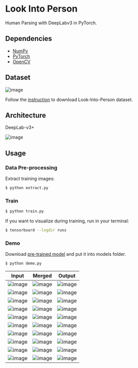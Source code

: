 # Look Into Person

Human Parsing with DeepLabv3 in PyTorch.

## Dependencies
- [NumPy](http://docs.scipy.org/doc/numpy-1.10.1/user/install.html)
- [PyTorch](https://pytorch.org/)
- [OpenCV](https://opencv-python-tutroals.readthedocs.io/en/latest/)

## Dataset

![image](https://github.com/foamliu/Look-Into-Person/raw/master/images/dataset.png)

Follow the [instruction](http://sysu-hcp.net/lip/index.php) to download Look-Into-Person dataset.

## Architecture

DeepLab-v3+

![image](https://github.com/foamliu/Look-Into-Person-v2/raw/master/images/deeplabv3.png)


## Usage
### Data Pre-processing
Extract training images:
```bash
$ python extract.py
```

### Train
```bash
$ python train.py
```

If you want to visualize during training, run in your terminal:
```bash
$ tensorboard --logdir runs
```

### Demo

Download [pre-trained model](https://github.com/foamliu/Look-Into-Person/releases/download/v1.0/model.11-0.8409.hdf5) and put it into models folder.

```bash
$ python demo.py
```

Input | Merged | Output |
|---|---|---|
|![image](https://github.com/foamliu/Look-Into-Person-v2/raw/master/images/0_image.png) | ![image](https://github.com/foamliu/Look-Into-Person-v2/raw/master/images/0_merged.png)| ![image](https://github.com/foamliu/Look-Into-Person-v2/raw/master/images/0_out.png)|
|![image](https://github.com/foamliu/Look-Into-Person-v2/raw/master/images/1_image.png) | ![image](https://github.com/foamliu/Look-Into-Person-v2/raw/master/images/1_merged.png)| ![image](https://github.com/foamliu/Look-Into-Person-v2/raw/master/images/1_out.png)|
|![image](https://github.com/foamliu/Look-Into-Person-v2/raw/master/images/2_image.png) | ![image](https://github.com/foamliu/Look-Into-Person-v2/raw/master/images/2_merged.png)| ![image](https://github.com/foamliu/Look-Into-Person-v2/raw/master/images/2_out.png)|
|![image](https://github.com/foamliu/Look-Into-Person-v2/raw/master/images/3_image.png) | ![image](https://github.com/foamliu/Look-Into-Person-v2/raw/master/images/3_merged.png)| ![image](https://github.com/foamliu/Look-Into-Person-v2/raw/master/images/3_out.png)|
|![image](https://github.com/foamliu/Look-Into-Person-v2/raw/master/images/4_image.png) | ![image](https://github.com/foamliu/Look-Into-Person-v2/raw/master/images/4_merged.png)| ![image](https://github.com/foamliu/Look-Into-Person-v2/raw/master/images/4_out.png)|
|![image](https://github.com/foamliu/Look-Into-Person-v2/raw/master/images/5_image.png) | ![image](https://github.com/foamliu/Look-Into-Person-v2/raw/master/images/5_merged.png)| ![image](https://github.com/foamliu/Look-Into-Person-v2/raw/master/images/5_out.png)|
|![image](https://github.com/foamliu/Look-Into-Person-v2/raw/master/images/6_image.png) | ![image](https://github.com/foamliu/Look-Into-Person-v2/raw/master/images/6_merged.png)| ![image](https://github.com/foamliu/Look-Into-Person-v2/raw/master/images/6_out.png)|
|![image](https://github.com/foamliu/Look-Into-Person-v2/raw/master/images/7_image.png) | ![image](https://github.com/foamliu/Look-Into-Person-v2/raw/master/images/7_merged.png)| ![image](https://github.com/foamliu/Look-Into-Person-v2/raw/master/images/7_out.png)|
|![image](https://github.com/foamliu/Look-Into-Person-v2/raw/master/images/8_image.png) | ![image](https://github.com/foamliu/Look-Into-Person-v2/raw/master/images/8_merged.png)| ![image](https://github.com/foamliu/Look-Into-Person-v2/raw/master/images/8_out.png)|
|![image](https://github.com/foamliu/Look-Into-Person-v2/raw/master/images/9_image.png) | ![image](https://github.com/foamliu/Look-Into-Person-v2/raw/master/images/9_merged.png)| ![image](https://github.com/foamliu/Look-Into-Person-v2/raw/master/images/9_out.png)|
